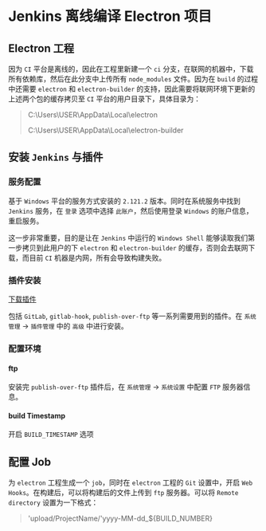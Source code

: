 # Jenkins 离线编译 Electron 项目

## Electron 工程

因为 `CI` 平台是离线的，因此在工程里新建一个 `ci` 分支，在联网的机器中，下载所有依赖库，然后在此分支中上传所有 `node_modules` 文件。因为在 `build` 的过程中还需要 `electron` 和 `electron-builder` 的支持，因此需要将联网环境下更新的上述两个包的缓存拷贝至 `CI` 平台的用户目录下，具体目录为：
> C:\Users\USER\AppData\Local\electron
>
> C:\Users\USER\AppData\Local\electron-builder

## 安装 `Jenkins` 与插件

### 服务配置

基于 `Windows` 平台的服务方式安装的 `2.121.2` 版本。同时在系统服务中找到 `Jenkins` 服务，在 `登录` 选项中选择 `此账户`，然后使用登录 `Windows` 的账户信息，重启服务。

这一步非常重要，目的是让在 `Jenkins` 中运行的 `Windows Shell` 能够读取我们第一步拷贝到此用户的下 `electron` 和 `electron-builder` 的缓存，否则会去联网下载，而目前 `CI` 机器是内网，所有会导致构建失败。

### 插件安装

[下载插件](http://updates.jenkins-ci.org/download/plugins/)

包括 `GitLab`, `gitlab-hook`, `publish-over-ftp` 等一系列需要用到的插件。在 `系统管理` -> `插件管理` 中的 `高级` 中进行安装。

### 配置环境

#### ftp

安装完 `publish-over-ftp` 插件后，在 `系统管理` -> `系统设置` 中配置 `FTP` 服务器信息。

#### build Timestamp

开启 `BUILD_TIMESTAMP` 选项

## 配置 Job

为 `electron` 工程生成一个 `job`，同时在 `electron` 工程的 `Git` 设置中，开启 `Web Hooks`。在构建后，可以将构建后的文件上传到 `ftp` 服务器。可以将 `Remote directory` 设置为一下格式：
> 'upload/ProjectName/'yyyy-MM-dd_${BUILD_NUMBER}
